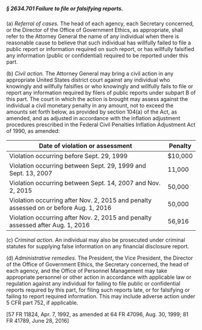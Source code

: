 ##### § 2634.701 Failure to file or falsifying reports. #####

(a) *Referral of cases.* The head of each agency, each Secretary concerned, or the Director of the Office of Government Ethics, as appropriate, shall refer to the Attorney General the name of any individual when there is reasonable cause to believe that such individual has willfully failed to file a public report or information required on such report, or has willfully falsified any information (public or confidential) required to be reported under this part.

(b) *Civil action.* The Attorney General may bring a civil action in any appropriate United States district court against any individual who knowingly and willfully falsifies or who knowingly and willfully fails to file or report any information required by filers of public reports under subpart B of this part. The court in which the action is brought may assess against the individual a civil monetary penalty in any amount, not to exceed the amounts set forth below, as provided by section 104(a) of the Act, as amended, and as adjusted in accordance with the inflation adjustment procedures prescribed in the Federal Civil Penalties Inflation Adjustment Act of 1990, as amended:

|                           Date of violation or assessment                           |Penalty|
|-------------------------------------------------------------------------------------|-------|
|                      Violation occurring before Sept. 29, 1999                      |$10,000|
|            Violation occurring between Sept. 29, 1999 and Sept. 13, 2007            |11,000 |
|             Violation occurring between Sept. 14, 2007 and Nov. 2, 2015             |50,000 |
|Violation occurring after Nov. 2, 2015 and penalty assessed on or before Aug. 1, 2016|50,000 |
|   Violation occurring after Nov. 2, 2015 and penalty assessed after Aug. 1, 2016    |56,916 |

(c) *Criminal action.* An individual may also be prosecuted under criminal statutes for supplying false information on any financial disclosure report.

(d) *Administrative remedies.* The President, the Vice President, the Director of the Office of Government Ethics, the Secretary concerned, the head of each agency, and the Office of Personnel Management may take appropriate personnel or other action in accordance with applicable law or regulation against any individual for failing to file public or confidential reports required by this part, for filing such reports late, or for falsifying or failing to report required information. This may include adverse action under 5 CFR part 752, if applicable.

[57 FR 11824, Apr. 7, 1992, as amended at 64 FR 47096, Aug. 30, 1999; 81 FR 41789, June 28, 2016]